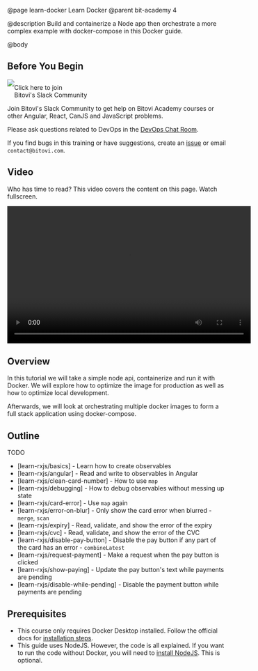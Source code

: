 @page learn-docker Learn Docker
@parent bit-academy 4

@description Build and containerize a Node app then orchestrate a more complex example with docker-compose in this Docker guide.

@body

## Before You Begin

<a href="https://www.bitovi.com/community/slack">
<img src="https://cdn.brandfolder.io/5H442O3W/as/pl546j-7le8zk-5guop3/Slack_RGB.png?width=200"
  style="float:left"/> <span style="margin-top: 10px;display: inline-block;">Click here to join<br/>Bitovi's Slack Community</span></a>

Join Bitovi's Slack Community to get help on Bitovi Academy courses or other
Angular, React, CanJS and JavaScript problems.

Please ask questions related to DevOps in the [DevOps Chat Room](https://bitovi-community.slack.com/archives/CFNC1510S).

If you find bugs in this training or have suggestions, create an [issue](https://github.com/bitovi/academy/issues) or email `contact@bitovi.com`.

## Video

Who has time to read?  This video covers the content on this page. Watch fullscreen. 

<video width="560" height="315" controls>
                     <source src="https://www.bitovi.com/hubfs/DevOps%20Page/academy/learn-docker.mp4" type="video/mp4">
                   Your browser does not support the video tag.
</video>

## Overview

In this tutorial we will take a simple node api, containerize and run it with Docker. We will explore how to optimize the image for production as well as how to optimize local development.

Afterwards, we will look at orchestrating multiple docker images to form a full stack application using docker-compose.

## Outline

TODO

- [learn-rxjs/basics] - Learn how to create observables
- [learn-rxjs/angular] - Read and write to observables in Angular
- [learn-rxjs/clean-card-number] - How to use `map`
- [learn-rxjs/debugging] - How to debug observables without messing up state
- [learn-rxjs/card-error] - Use `map` again
- [learn-rxjs/error-on-blur] - Only show the card error when blurred - `merge`, `scan`
- [learn-rxjs/expiry] - Read, validate, and show the error of the expiry
- [learn-rxjs/cvc] - Read, validate, and show the error of the CVC
- [learn-rxjs/disable-pay-button] - Disable the pay button if any part of the card has an error - `combineLatest`
- [learn-rxjs/request-payment] - Make a request when the pay button is clicked
- [learn-rxjs/show-paying] - Update the pay button's text while payments are pending
- [learn-rxjs/disable-while-pending] - Disable the payment button while payments are pending

## Prerequisites

- This course only requires Docker Desktop installed. Follow the official docs for [installation steps](https://docs.docker.com/get-docker/).
- This guide uses NodeJS. However, the code is all explained. If you want to run the code without Docker, you will need to [install NodeJS](https://nodejs.org/en/download/). This is optional.